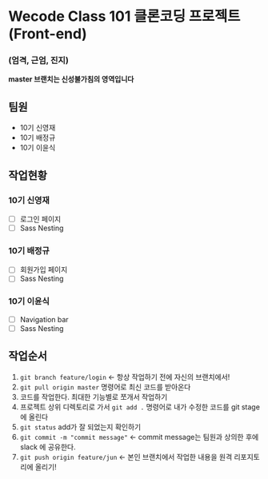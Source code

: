 # Wecode Class 101 클론코딩 프로젝트(Front-end)

### (엄격, 근엄, 진지)

**master 브랜치는 신성불가침의 영역입니다**

## 팀원

- 10기 신영재
- 10기 배정규
- 10기 이윤식

## 작업현황

### 10기 신영재

- [ ] 로그인 페이지
- [ ] Sass Nesting

### 10기 배정규

- [ ] 회원가입 페이지
- [ ] Sass Nesting

### 10기 이윤식

- [ ] Navigation bar
- [ ] Sass Nesting

## 작업순서

1. `git branch feature/login` <- 항상 작업하기 전에 자신의 브랜치에서!
2. `git pull origin master` 명령어로 최신 코드를 받아온다
3. 코드를 작업한다. 최대한 기능별로 쪼개서 작업하기
4. 프로젝트 상위 디렉토리로 가서 `git add .` 명령어로 내가 수정한 코드를 git stage 에 올린다
5. `git status` add가 잘 되었는지 확인하기
6. `git commit -m "commit message"` <- commit message는 팀원과 상의한 후에 slack 에 공유한다.
7. `git push origin feature/jun` <- 본인 브랜치에서 작업한 내용을 원격 리포지토리에 올리기!
